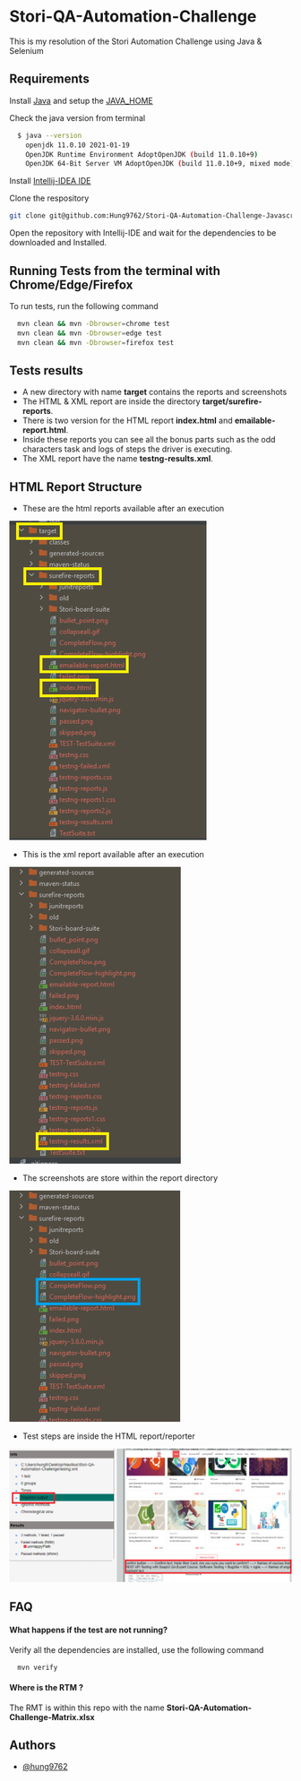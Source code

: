 
# Stori-QA-Automation-Challenge

This is my resolution of the Stori Automation Challenge using Java & Selenium



## Requirements

Install [Java](https://www.java.com/download/ie_manual.jsp) and setup the [JAVA_HOME](https://confluence.atlassian.com/doc/setting-the-java_home-variable-in-windows-8895.html)

Check the java version from terminal
```bash
  $ java --version
    openjdk 11.0.10 2021-01-19
    OpenJDK Runtime Environment AdoptOpenJDK (build 11.0.10+9)
    OpenJDK 64-Bit Server VM AdoptOpenJDK (build 11.0.10+9, mixed mode)
```

Install [Intellij-IDEA IDE](https://www.jetbrains.com/idea/)

Clone the respository
```sh
git clone git@github.com:Hung9762/Stori-QA-Automation-Challenge-Javascript.git
```

Open the repository with Intellij-IDE and wait for the dependencies to be downloaded and Installed.


## Running Tests from the terminal with Chrome/Edge/Firefox

To run tests, run the following command

```bash
  mvn clean && mvn -Dbrowser=chrome test
  mvn clean && mvn -Dbrowser=edge test
  mvn clean && mvn -Dbrowser=firefox test
```


## Tests results

- A new directory with name **target** contains the reports and screenshots
- The HTML & XML report are inside the directory **target/surefire-reports**.
- There is two version for the HTML report **index.html** and **emailable-report.html**.
- Inside these reports you can see all the bonus parts such as the odd characters task and logs of steps the driver is executing.
- The XML report have the name **testng-results.xml**.

## HTML Report Structure
- These are the html reports available after an execution

![Folder-Structure](images/HTML%20REPORT.PNG)

- This is the xml report available after an execution

![Folder-Structure](images/xml-report.PNG)

- The screenshots are store within the report directory

![Folder-Structure](images/screenshots.PNG)

- Test steps are inside the HTML report/reporter

![Folder-Structure](images/test-report.PNG)



## FAQ

#### What happens if the test are not running?

Verify all the dependencies are installed, use the following command

```bash
  mvn verify
```
#### Where is the RTM ?

The RMT is within this repo with the name **Stori-QA-Automation-Challenge-Matrix.xlsx**

## Authors

- [@hung9762](https://github.com/Hung9762)
